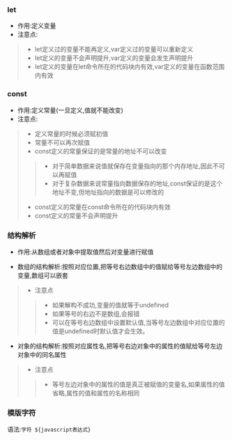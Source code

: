 ### let
* 作用:定义变量
* 注意点:

> * let定义过的变量不能再定义,var定义过的变量可以重新定义
> * let定义的变量不会声明提升,var定义的变量会发生声明提升 
> * let定义的变量在let命令所在的代码块内有效,var定义的变量在函数范围内有效


### const
* 作用:定义常量(一旦定义,值就不能改变)
* 注意点:

> * 定义常量的时候必须赋初值
> * 常量不可以再次赋值
> * const定义的常量保证的是常量的地址不可以改变
>> * 对于简单数据来说值就保存在变量指向的那个内存地址,因此不可以再赋值
>> * 对于复杂数据来说常量指向数据保存的地址,const保证的是这个地址不变,但地址指向的数据是可以修改的
> * const定义的常量在const命令所在的代码块内有效
> * const定义的常量不会声明提升

### 结构解析
* 作用:从数组或者对象中提取值然后对变量进行赋值

* 数组的结构解析:按照对应位置,把等号右边数组中的值赋给等号左边数组中的变量,数组可以嵌套

> * 注意点
>> * 如果解构不成功,变量的值就等于undefined 
>> * 如果等号的右边不是数组,会报错
>> * 可以在等号右边数组中设置默认值,当等号左边数组中对应位置的值是undefined时默认值才会生效。 

* 对象的结构解析:按照对应属性名,把等号右边对象中的属性的值赋给等号左边对象中的同名属性

> * 注意点
>> *  等号左边对象中的属性的值是真正被赋值的变量名,如果属性的值省略,属性的值和属性的名称相同

### 模版字符
语法:`字符 ${javascript表达式}`

